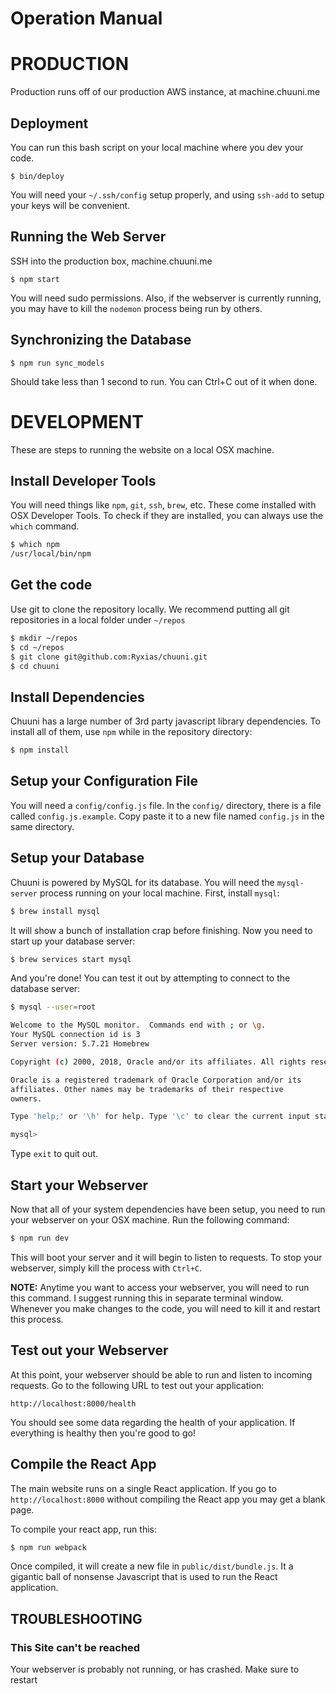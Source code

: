 # Operation Manual


# PRODUCTION
Production runs off of our production AWS instance, at machine.chuuni.me

## Deployment

You can run this bash script on your local machine where you dev your code.

`$ bin/deploy`

You will need your `~/.ssh/config` setup properly, and using `ssh-add` to setup your keys will be convenient.


## Running the Web Server

SSH into the production box, machine.chuuni.me

`$ npm start`

You will need sudo permissions.  Also, if the webserver is currently running, you may have to kill the `nodemon`
process being run by others.


## Synchronizing the Database

`$ npm run sync_models`

Should take less than 1 second to run.  You can Ctrl+C out of it when done.


# DEVELOPMENT
These are steps to running the website on a local OSX machine.


## Install Developer Tools
You will need things like `npm`, `git`, `ssh`, `brew`, etc. These come installed with OSX Developer Tools.
To check if they are installed, you can always use the `which` command.

```bash
$ which npm
/usr/local/bin/npm
```

## Get the code
Use git to clone the repository locally. We recommend putting all git repositories in a local folder under `~/repos`

```bash
$ mkdir ~/repos
$ cd ~/repos
$ git clone git@github.com:Ryxias/chuuni.git
$ cd chuuni
```


## Install Dependencies
Chuuni has a large number of 3rd party javascript library dependencies. To install all of them, use `npm` while
in the repository directory:

```bash
$ npm install
```


## Setup your Configuration File
You will need a `config/config.js` file. In the `config/` directory, there is a file called `config.js.example`.
Copy paste it to a new file named `config.js` in the same directory.

## Setup your Database
Chuuni is powered by MySQL for its database. You will need the `mysql-server` process running on your local machine.
First, install `mysql`:

```bash
$ brew install mysql
```

It will show a bunch of installation crap before finishing. Now you need to start up your database server:

```bash
$ brew services start mysql
```

And you're done! You can test it out by attempting to connect to the database server:

```bash
$ mysql --user=root

Welcome to the MySQL monitor.  Commands end with ; or \g.
Your MySQL connection id is 3
Server version: 5.7.21 Homebrew

Copyright (c) 2000, 2018, Oracle and/or its affiliates. All rights reserved.

Oracle is a registered trademark of Oracle Corporation and/or its
affiliates. Other names may be trademarks of their respective
owners.

Type 'help;' or '\h' for help. Type '\c' to clear the current input statement.

mysql>
```

Type `exit` to quit out.


## Start your Webserver
Now that all of your system dependencies have been setup, you need to run your webserver on your OSX machine.
Run the following command:

```bash
$ npm run dev
```

This will boot your server and it will begin to listen to requests. To stop your webserver, simply kill the process
with `Ctrl+C`.

**NOTE:** Anytime you want to access your webserver, you will need to run this command. I suggest running this in
separate terminal window. Whenever you make changes to the code, you will need to kill it and restart this process.


## Test out your Webserver
At this point, your webserver should be able to run and listen to incoming requests. Go to the following URL
to test out your application:

```url
http://localhost:8000/health
```

You should see some data regarding the health of your application. If everything is healthy then you're good to go!


## Compile the React App
The main website runs on a single React application. If you go to `http://localhost:8000` without compiling the
React app you may get a blank page.

To compile your react app, run this:

```bash
$ npm run webpack
```

Once compiled, it will create a new file in `public/dist/bundle.js`. It a gigantic ball of nonsense Javascript that
is used to run the React application.


## TROUBLESHOOTING

### This Site can't be reached
Your webserver is probably not running, or has crashed. Make sure to restart
